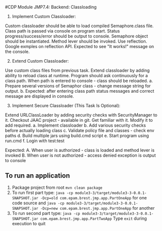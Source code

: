 #CDP Module JMP7.4: Backend: Classloading 

1. Implement Custom Classloader:
<p> Custom classloader should be able to load compiled Semaphore.class file.
Class path is passed via console on program start.
Status progress/success/error should be output to console.
Semaphore object should be instantiated.
Method lever should be invoked. Use reflection.
Google exmples on reflection API.
Expected to see "It works!" message on the console.

2. Extend Custom Classloader:
<p>Use custom class files from previous task.
Extend classloader by adding ability to reload class at runtime.
Program should ask continuously for a class path.
When path is entered to console - class should be reloaded.
 a. Prepare several versions of Semaphor class - change message string for output.
 b. Expected: after entering class path status messages and correct message are displayed in console.

3. Implement Secure Classloader (This Task Is Optional):
<p>Extend URLClassLoader by adding security checks with SecurityManager to it.
Checkout JAAC project - available in git.
Get familiar with it. Modify it to add required.
 a. Implement classloader 
 b. Add various security checks before actually loading class 
 c. Validate policy file and classes - check env paths 
 d. Build multiple jars using build.cmd script 
 e. Start program using run.cmd 
 f. Login with test:test

Expected: 
 A. When user is authorized - class is loaded and method lever is invoked
 B. When user is not authorized - access denied exception is output to console

## To run an application
1. Package project from root `mvn clean package`
2. To run first part type:
 `java -cp module3-3/target/module3-3-0.0.1-SNAPSHOT.jar -Dcp=old com.epam.brest.jmp.app.PartOneApp` for one code source and
 `java -cp module3-3/target/module3-3-0.0.1-SNAPSHOT.jar -Dcp=new com.epam.brest.jmp.app.PartOneApp` for another
3. To run second part type:
 `java -cp module3-3/target/module3-3-0.0.1-SNAPSHOT.jar com.epam.brest.jmp.app.PartTwoApp`
 Type `exit` during execution to quit